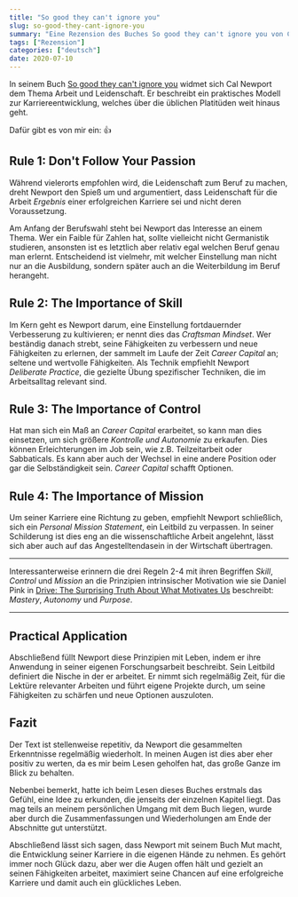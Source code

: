 ```yaml
---
title: "So good they can't ignore you"
slug: so-good-they-cant-ignore-you
summary: "Eine Rezension des Buches So good they can't ignore you von Cal Newport"
tags: ["Rezension"]
categories: ["deutsch"]
date: 2020-07-10
---
```


In seinem Buch [So good they can't ignore you](https://www.calnewport.com/books/so-good/) widmet sich Cal Newport dem Thema Arbeit und Leidenschaft. Er beschreibt ein praktisches Modell zur Karriereentwicklung, welches über die üblichen Platitüden weit hinaus geht.

Dafür gibt es von mir ein: 👍

## Rule 1: Don't Follow Your Passion

Während vielerorts empfohlen wird, die Leidenschaft zum Beruf zu machen, dreht Newport den Spieß um und argumentiert, dass Leidenschaft für die Arbeit _Ergebnis_ einer erfolgreichen Karriere sei und nicht deren Voraussetzung.

Am Anfang der Berufswahl steht bei Newport das Interesse an einem Thema. Wer ein Faible für Zahlen hat, sollte vielleicht nicht Germanistik studieren, ansonsten ist es letztlich aber relativ egal welchen Beruf genau man erlernt. Entscheidend ist vielmehr, mit welcher Einstellung man nicht nur an die Ausbildung, sondern später auch an die Weiterbildung im Beruf herangeht.

## Rule 2: The Importance of Skill

Im Kern geht es Newport darum, eine Einstellung fortdauernder Verbesserung zu kultivieren; er nennt dies das _Craftsman Mindset_. Wer beständig danach strebt, seine Fähigkeiten zu verbessern und neue Fähigkeiten zu erlernen, der sammelt im Laufe der Zeit _Career Capital_ an; seltene und wertvolle Fähigkeiten. Als Technik empfiehlt Newport _Deliberate Practice_, die gezielte Übung spezifischer Techniken, die im Arbeitsalltag relevant sind.

## Rule 3: The Importance of Control

Hat man sich ein Maß an _Career Capital_ erarbeitet, so kann man dies einsetzen, um sich größere _Kontrolle und Autonomie_ zu erkaufen. Dies können Erleichterungen im Job sein, wie z.B. Teilzeitarbeit oder Sabbaticals. Es kann aber auch der Wechsel in eine andere Position oder gar die Selbständigkeit sein. _Career Capital_ schafft Optionen.

## Rule 4: The Importance of Mission

Um seiner Karriere eine Richtung zu geben, empfiehlt Newport schließlich, sich ein _Personal Mission Statement_, ein Leitbild zu verpassen. In seiner Schilderung ist dies eng an die wissenschaftliche Arbeit angelehnt, lässt sich aber auch auf das Angestelltendasein in der Wirtschaft übertragen.

------

Interessanterweise erinnern die drei Regeln 2-4 mit ihren Begriffen _Skill_, _Control_ und _Mission_ an die Prinzipien intrinsischer Motivation wie sie Daniel Pink in [Drive: The Surprising Truth About What Motivates Us](https://www.danpink.com/books/drive/) beschreibt: _Mastery_, _Autonomy_ und _Purpose_.

------

## Practical Application

Abschließend füllt Newport diese Prinzipien mit Leben, indem er ihre Anwendung in seiner eigenen Forschungsarbeit beschreibt. Sein Leitbild definiert die Nische in der er arbeitet. Er nimmt sich regelmäßig Zeit, für die Lektüre relevanter Arbeiten und führt eigene Projekte durch, um seine Fähigkeiten zu schärfen und neue Optionen auszuloten.

## Fazit

Der Text ist stellenweise repetitiv, da Newport die gesammelten Erkenntnisse regelmäßig wiederholt. In meinen Augen ist dies aber eher positiv zu werten, da es mir beim Lesen geholfen hat, das große Ganze im Blick zu behalten.

Nebenbei bemerkt, hatte ich beim Lesen dieses Buches erstmals das Gefühl, eine Idee zu erkunden, die jenseits der einzelnen Kapitel liegt. Das mag teils an meinem persönlichen Umgang mit dem Buch liegen, wurde aber durch die Zusammenfassungen und Wiederholungen am Ende der Abschnitte gut unterstützt.

Abschließend lässt sich sagen, dass Newport mit seinem Buch Mut macht, die Entwicklung seiner Karriere in die eigenen Hände zu nehmen. Es gehört immer noch Glück dazu, aber wer die Augen offen hält und gezielt an seinen Fähigkeiten arbeitet, maximiert seine Chancen auf eine erfolgreiche Karriere und damit auch ein glückliches Leben.
